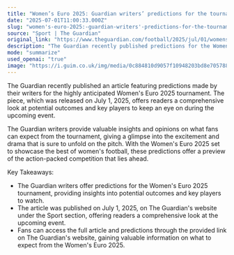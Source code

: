 ```yaml
---
title: "Women’s Euro 2025: Guardian writers’ predictions for the tournament"
date: "2025-07-01T11:00:33.000Z"
slug: "women's-euro-2025:-guardian-writers'-predictions-for-the-tournament"
source: "Sport | The Guardian"
original_link: "https://www.theguardian.com/football/2025/jul/01/womens-euro-2025-guardian-writers-predictions-for-the-tournament"
description: "The Guardian recently published predictions for the Women's Euro 2025 tournament, offering insights into potential outcomes and key players to watch. Released on July 1, 2025, the article provides a comprehensive look at the upcoming event, giving fans a glimpse into the excitement and drama that is expected on the pitch. With the best of women's football set to be showcased, these predictions offer a preview of the action-packed competition that lies ahead for fans to enjoy."
mode: "summarize"
used_openai: "true"
image: "https://i.guim.co.uk/img/media/0c884810d9057f10948203bd8e70578824756dd4/0_0_2500_2000/master/2500.jpg?width=1200&height=630&quality=85&auto=format&fit=crop&overlay-align=bottom%2Cleft&overlay-width=100p&overlay-base64=L2ltZy9zdGF0aWMvb3ZlcmxheXMvdGctZGVmYXVsdC5wbmc&enable=upscale&s=fba17db6e7cf50c1a51cc35d302e5068"
---
```


The Guardian recently published an article featuring predictions made by their writers for the highly anticipated Women's Euro 2025 tournament. The piece, which was released on July 1, 2025, offers readers a comprehensive look at potential outcomes and key players to keep an eye on during the upcoming event. 

The Guardian writers provide valuable insights and opinions on what fans can expect from the tournament, giving a glimpse into the excitement and drama that is sure to unfold on the pitch. With the Women's Euro 2025 set to showcase the best of women's football, these predictions offer a preview of the action-packed competition that lies ahead.

Key Takeaways:
- The Guardian writers offer predictions for the Women's Euro 2025 tournament, providing insights into potential outcomes and key players to watch.
- The article was published on July 1, 2025, on The Guardian's website under the Sport section, offering readers a comprehensive look at the upcoming event.
- Fans can access the full article and predictions through the provided link on The Guardian's website, gaining valuable information on what to expect from the Women's Euro 2025.